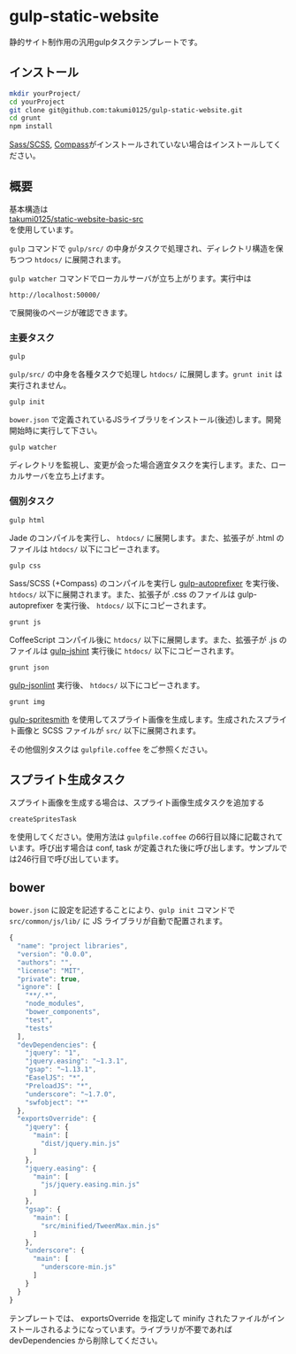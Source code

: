 gulp-static-website
===============================

静的サイト制作用の汎用gulpタスクテンプレートです。

## インストール
```bash
mkdir yourProject/
cd yourProject
git clone git@github.com:takumi0125/gulp-static-website.git
cd grunt
npm install
```
<a href="http://sass-lang.com/" target="_blank">Sass/SCSS</a>, <a href="http://compass-style.org/" target="_blank">Compass</a>がインストールされていない場合はインストールしてください。

## 概要

基本構造は  
<a href="https://github.com/takumi0125/static-website-basic-src" target="_blank">takumi0125/static-website-basic-src</a>  
を使用しています。


`gulp` コマンドで `gulp/src/` の中身がタスクで処理され、ディレクトリ構造を保ちつつ `htdocs/` に展開されます。

`gulp watcher` コマンドでローカルサーバが立ち上がります。実行中は
```
http://localhost:50000/
```
で展開後のページが確認できます。


### 主要タスク

```
gulp
```
`gulp/src/` の中身を各種タスクで処理し `htdocs/` に展開します。`grunt init` は実行されません。

```
gulp init
```
`bower.json` で定義されているJSライブラリをインストール(後述)します。開発開始時に実行して下さい。

```
gulp watcher
```
ディレクトリを監視し、変更が会った場合適宜タスクを実行します。また、ローカルサーバを立ち上げます。


### 個別タスク

```
gulp html
```
Jade のコンパイルを実行し、 `htdocs/` に展開します。また、拡張子が .html のファイルは `htdocs/` 以下にコピーされます。

```
gulp css
```
Sass/SCSS (+Compass) のコンパイルを実行し <a href="https://github.com/sindresorhus/gulp-autoprefixer" target="_blank">gulp-autoprefixer</a> を実行後、 `htdocs/` 以下に展開されます。また、拡張子が .css のファイルは gulp-autoprefixer を実行後、 `htdocs/` 以下にコピーされます。

```
grunt js
```
CoffeeScript コンパイル後に `htdocs/` 以下に展開します。また、拡張子が .js のファイルは <a href="https://github.com/spenceralger/gulp-jshint" target="_blank">gulp-jshint</a> 実行後に `htdocs/` 以下にコピーされます。

```
grunt json
```
<a href="https://github.com/rogeriopvl/gulp-jsonlint" target="_blank">gulp-jsonlint</a> 実行後、 `htdocs/` 以下にコピーされます。

```
grunt img
```
<a href="https://github.com/twolfson/gulp.spritesmith" target="_blank">gulp-spritesmith</a> を使用してスプライト画像を生成します。生成されたスプライト画像と SCSS ファイルが `src/` 以下に展開されます。


その他個別タスクは `gulpfile.coffee` をご参照ください。


## スプライト生成タスク

スプライト画像を生成する場合は、スプライト画像生成タスクを追加する
```
createSpritesTask
```
を使用してください。使用方法は `gulpfile.coffee` の66行目以降に記載されています。呼び出す場合は conf, task が定義された後に呼び出します。サンプルでは246行目で呼び出しています。



## bower

`bower.json` に設定を記述することにより、`gulp init` コマンドで `src/common/js/lib/` に JS ライブラリが自動で配置されます。

```js
{
  "name": "project libraries",
  "version": "0.0.0",
  "authors": "",
  "license": "MIT",
  "private": true,
  "ignore": [
    "**/.*",
    "node_modules",
    "bower_components",
    "test",
    "tests"
  ],
  "devDependencies": {
    "jquery": "1",
    "jquery.easing": "~1.3.1",
    "gsap": "~1.13.1",
    "EaselJS": "*",
    "PreloadJS": "*",
    "underscore": "~1.7.0",
    "swfobject": "*"
  },
  "exportsOverride": {
    "jquery": {
      "main": [
        "dist/jquery.min.js"
      ]
    },
    "jquery.easing": {
      "main": [
        "js/jquery.easing.min.js"
      ]
    },
    "gsap": {
      "main": [
        "src/minified/TweenMax.min.js"
      ]
    },
    "underscore": {
      "main": [
        "underscore-min.js"
      ]
    }
  }
}

```

テンプレートでは、 exportsOverride を指定して minify されたファイルがインストールされるようになっています。ライブラリが不要であれば devDependencies から削除してください。
